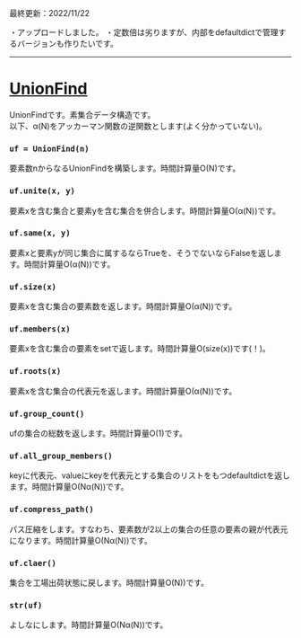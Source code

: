 最終更新：2022/11/22

・アップロードしました。
・定数倍は劣りますが、内部をdefaultdictで管理するバージョンも作りたいです。

_____
# [UnionFind](https://github.com/titanium-22/Library/blob/main/UnionFind/UnionFind.py)
UnionFindです。素集合データ構造です。  
以下、α(N)をアッカーマン関数の逆関数とします(よく分かっていない)。

### ```uf = UnionFind(n)```
要素数nからなるUnionFindを構築します。時間計算量O(N)です。

### ```uf.unite(x, y)```
要素xを含む集合と要素yを含む集合を併合します。時間計算量O(α(N))です。

### ```uf.same(x, y)```
要素xと要素yが同じ集合に属するならTrueを、そうでないならFalseを返します。時間計算量O(α(N))です。

### ```uf.size(x)```
要素xを含む集合の要素数を返します。時間計算量O(α(N))です。

### ```uf.members(x)```
要素xを含む集合の要素をsetで返します。時間計算量O(size(x))です(！)。

### ```uf.roots(x)```
要素xを含む集合の代表元を返します。時間計算量O(α(N))です。

### ```uf.group_count()```
ufの集合の総数を返します。時間計算量O(1)です。

### ```uf.all_group_members()```
keyに代表元、valueにkeyを代表元とする集合のリストをもつdefaultdictを返します。時間計算量O(Nα(N))です。

### ```uf.compress_path()```
パス圧縮をします。すなわち、要素数が2以上の集合の任意の要素の親が代表元になります。時間計算量O(Nα(N))です。

### ```uf.claer()```
集合を工場出荷状態に戻します。時間計算量O(N))です。

### ```str(uf)```
よしなにします。時間計算量O(Nα(N))です。

